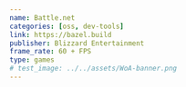 ```yaml
---
name: Battle.net
categories: [oss, dev-tools]
link: https://bazel.build
publisher: Blizzard Entertainment
frame_rate: 60 + FPS
type: games
# test_image: ../../assets/WoA-banner.png
---
```

